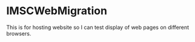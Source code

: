 # IMSCWebMigration
This is for hosting website so I can test display of web pages on different browsers.